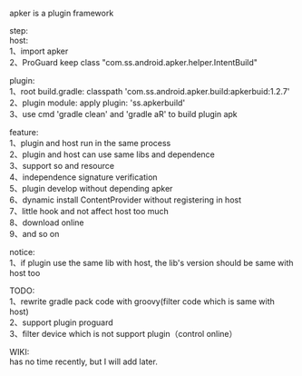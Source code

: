 apker is a plugin framework<br>

step:<br>
host:<br>
1、import apker<br>
2、ProGuard keep class "com.ss.android.apker.helper.IntentBuild"<br>

plugin:<br>
1、root build.gradle: classpath 'com.ss.android.apker.build:apkerbuid:1.2.7'<br>
2、plugin module: apply plugin: 'ss.apkerbuild'<br>
3、use cmd 'gradle clean' and 'gradle aR' to build plugin apk<br>


feature:<br>
1、plugin and host run in the same process<br>
2、plugin and host can use same libs and dependence<br>
3、support so and resource<br>
4、independence signature verification<br>
5、plugin develop without depending apker<br>
6、dynamic install ContentProvider without registering in host<br>
7、little hook and not affect host too much<br>
8、download online<br>
9、and so on<br>



notice:<br>
1、if plugin use the same lib with host, the lib's version should be same with host too<br>



TODO:<br>
1、rewrite gradle pack code with groovy(filter code which is same with host)<br>
2、support plugin proguard<br>
3、filter device which is not support plugin（control online）<br>


WIKI:<br>
has no time recently, but I will add later.


